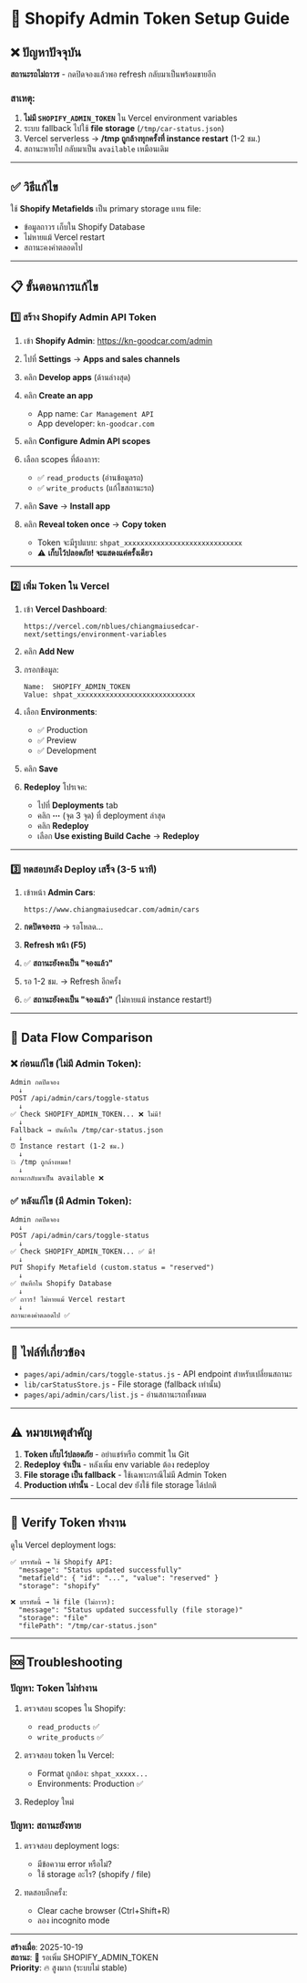 # 🔐 Shopify Admin Token Setup Guide

## ❌ ปัญหาปัจจุบัน

**สถานะรถไม่ถาวร** - กดปิดจองแล้วพอ refresh กลับมาเป็นพร้อมขายอีก

### สาเหตุ:

1. **ไม่มี `SHOPIFY_ADMIN_TOKEN`** ใน Vercel environment variables
2. ระบบ fallback ไปใช้ **file storage** (`/tmp/car-status.json`)
3. Vercel serverless → **/tmp ถูกล้างทุกครั้งที่ instance restart** (1-2 ชม.)
4. สถานะหายไป กลับมาเป็น `available` เหมือนเดิม

---

## ✅ วิธีแก้ไข

ใช้ **Shopify Metafields** เป็น primary storage แทน file:

- ข้อมูลถาวร เก็บใน Shopify Database
- ไม่หายแม้ Vercel restart
- สถานะคงค่าตลอดไป

---

## 📋 ขั้นตอนการแก้ไข

### 1️⃣ สร้าง Shopify Admin API Token

1. เข้า **Shopify Admin**: https://kn-goodcar.com/admin

2. ไปที่ **Settings** → **Apps and sales channels**

3. คลิก **Develop apps** (ด้านล่างสุด)

4. คลิก **Create an app**
   - App name: `Car Management API`
   - App developer: `kn-goodcar.com`

5. คลิก **Configure Admin API scopes**

6. เลือก scopes ที่ต้องการ:
   - ✅ `read_products` (อ่านข้อมูลรถ)
   - ✅ `write_products` (แก้ไขสถานะรถ)

7. คลิก **Save** → **Install app**

8. คลิก **Reveal token once** → **Copy token**
   - Token จะมีรูปแบบ: `shpat_xxxxxxxxxxxxxxxxxxxxxxxxxxxxx`
   - ⚠️ **เก็บไว้ปลอดภัย! จะแสดงแค่ครั้งเดียว**

---

### 2️⃣ เพิ่ม Token ใน Vercel

1. เข้า **Vercel Dashboard**:
   ```
   https://vercel.com/nblues/chiangmaiusedcar-next/settings/environment-variables
   ```

2. คลิก **Add New**

3. กรอกข้อมูล:
   ```
   Name:  SHOPIFY_ADMIN_TOKEN
   Value: shpat_xxxxxxxxxxxxxxxxxxxxxxxxxxxxx
   ```

4. เลือก **Environments**:
   - ✅ Production
   - ✅ Preview
   - ✅ Development

5. คลิก **Save**

6. **Redeploy** โปรเจค:
   - ไปที่ **Deployments** tab
   - คลิก **⋯** (จุด 3 จุด) ที่ deployment ล่าสุด
   - คลิก **Redeploy**
   - เลือก **Use existing Build Cache** → **Redeploy**

---

### 3️⃣ ทดสอบหลัง Deploy เสร็จ (3-5 นาที)

1. เข้าหน้า **Admin Cars**:
   ```
   https://www.chiangmaiusedcar.com/admin/cars
   ```

2. **กดปิดจองรถ** → รอโหลด...

3. **Refresh หน้า (F5)**

4. ✅ **สถานะยังคงเป็น "จองแล้ว"**

5. รอ 1-2 ชม. → Refresh อีกครั้ง

6. ✅ **สถานะยังคงเป็น "จองแล้ว"** (ไม่หายแม้ instance restart!)

---

## 🔄 Data Flow Comparison

### ❌ ก่อนแก้ไข (ไม่มี Admin Token):

```
Admin กดปิดจอง
  ↓
POST /api/admin/cars/toggle-status
  ↓
✅ Check SHOPIFY_ADMIN_TOKEN... ❌ ไม่มี!
  ↓
Fallback → บันทึกใน /tmp/car-status.json
  ↓
⏰ Instance restart (1-2 ชม.)
  ↓
💥 /tmp ถูกล้างหมด!
  ↓
สถานะกลับมาเป็น available ❌
```

### ✅ หลังแก้ไข (มี Admin Token):

```
Admin กดปิดจอง
  ↓
POST /api/admin/cars/toggle-status
  ↓
✅ Check SHOPIFY_ADMIN_TOKEN... ✅ มี!
  ↓
PUT Shopify Metafield (custom.status = "reserved")
  ↓
✅ บันทึกใน Shopify Database
  ↓
✅ ถาวร! ไม่หายแม้ Vercel restart
  ↓
สถานะคงค่าตลอดไป ✅
```

---

## 📂 ไฟล์ที่เกี่ยวข้อง

- `pages/api/admin/cars/toggle-status.js` - API endpoint สำหรับเปลี่ยนสถานะ
- `lib/carStatusStore.js` - File storage (fallback เท่านั้น)
- `pages/api/admin/cars/list.js` - อ่านสถานะรถทั้งหมด

---

## ⚠️ หมายเหตุสำคัญ

1. **Token เก็บไว้ปลอดภัย** - อย่าแชร์หรือ commit ใน Git
2. **Redeploy จำเป็น** - หลังเพิ่ม env variable ต้อง redeploy
3. **File storage เป็น fallback** - ใช้เฉพาะกรณีไม่มี Admin Token
4. **Production เท่านั้น** - Local dev ยังใช้ file storage ได้ปกติ

---

## 🧪 Verify Token ทำงาน

ดูใน Vercel deployment logs:

```
✅ บรรทัดนี้ → ใช้ Shopify API:
  "message": "Status updated successfully"
  "metafield": { "id": "...", "value": "reserved" }
  "storage": "shopify"

❌ บรรทัดนี้ → ใช้ file (ไม่ถาวร):
  "message": "Status updated successfully (file storage)"
  "storage": "file"
  "filePath": "/tmp/car-status.json"
```

---

## 🆘 Troubleshooting

### ปัญหา: Token ไม่ทำงาน

1. ตรวจสอบ scopes ใน Shopify:
   - `read_products` ✅
   - `write_products` ✅

2. ตรวจสอบ token ใน Vercel:
   - Format ถูกต้อง: `shpat_xxxxx...`
   - Environments: Production ✅

3. Redeploy ใหม่

### ปัญหา: สถานะยังหาย

1. ตรวจสอบ deployment logs:
   - มีข้อความ error หรือไม่?
   - ใช้ storage อะไร? (shopify / file)

2. ทดสอบอีกครั้ง:
   - Clear cache browser (Ctrl+Shift+R)
   - ลอง incognito mode

---

**สร้างเมื่อ**: 2025-10-19  
**สถานะ**: 🔴 รอเพิ่ม SHOPIFY_ADMIN_TOKEN  
**Priority**: 🔥 สูงมาก (ระบบไม่ stable)
